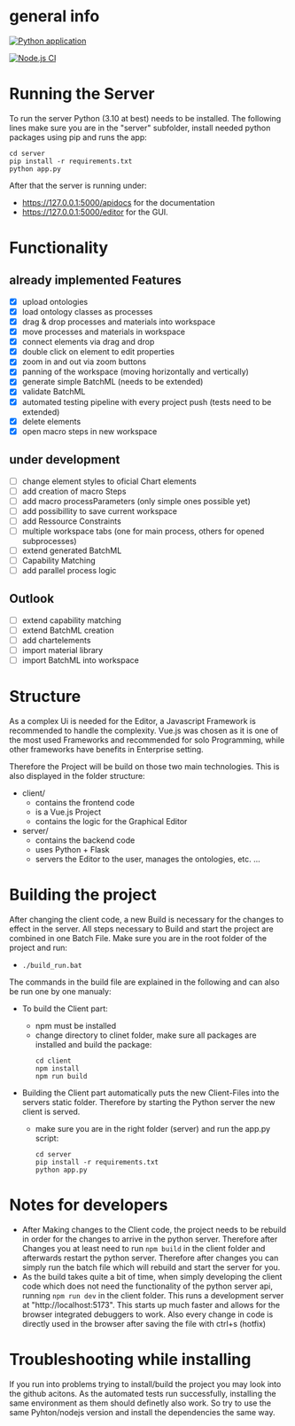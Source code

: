 # general info
[![Python application](https://github.com/ReggaeUlli/Masterarbeit-code/actions/workflows/python-app.yml/badge.svg)](https://github.com/ReggaeUlli/Masterarbeit-code/actions/workflows/python-app.yml)

[![Node.js CI](https://github.com/ReggaeUlli/Masterarbeit-code/actions/workflows/node.js.yml/badge.svg)](https://github.com/ReggaeUlli/Masterarbeit-code/actions/workflows/node.js.yml)

# Running the Server
To run the server Python (3.10 at best) needs to be installed.
The following lines make sure you are in the "server" subfolder, install needed python packages using pip and runs the app:

  ```
  cd server
  pip install -r requirements.txt
  python app.py
  ```

After that the server is running under:
- https://127.0.0.1:5000/apidocs for the documentation
- https://127.0.0.1:5000/editor for the GUI.

# Functionality
## already implemented Features
- [X] upload ontologies
- [X] load ontology classes as processes
- [X] drag & drop processes and materials into workspace
- [X] move processes and materials in workspace
- [X] connect elements via drag and drop
- [X] double click on element to edit properties
- [X] zoom in and out via zoom buttons
- [X] panning of the workspace (moving horizontally and vertically)
- [X] generate simple BatchML (needs to be extended)
- [X] validate BatchML
- [X] automated testing pipeline with every project push (tests need to be extended)
- [X] delete elements
- [X] open macro steps in new workspace
 
## under development
- [ ] change element styles to oficial Chart elements
- [ ] add creation of macro Steps 
- [ ] add macro processParameters (only simple ones possible yet)
- [ ] add possibillity to save current workspace
- [ ] add Ressource Constraints
- [ ] multiple workspace tabs (one for main process, others for opened subprocesses)
- [ ] extend generated BatchML
- [ ] Capability Matching
- [ ] add parallel process logic

## Outlook
- [ ] extend capability matching
- [ ] extend BatchML creation
- [ ] add chartelements
- [ ] import material library
- [ ] import BatchML into workspace

# Structure
As a complex Ui is needed for the Editor, a Javascript Framework is recommended to handle the complexity.
Vue.js was chosen as it is one of the most used Frameworks and recommended for solo Programming, while other frameworks have benefits in Enterprise setting.

Therefore the Project will be build on those two main technologies. This is also displayed in the folder structure:
- client/
  - contains the frontend code
  - is a Vue.js Project
  - contains the logic for the Graphical Editor
- server/
  - contains the backend code
  - uses Python + Flask
  - servers the Editor to the user, manages the ontologies, etc. ...

# Building the project
After changing the client code, a new Build is necessary for the changes to effect in the server. All steps necessary to Build and start the project are combined in one Batch File. Make sure you are in the root folder of the project and run:
  - `./build_run.bat`

The commands in the build file are explained in the following and can also be run one by one manualy:
- To build the Client part:
  - npm must be installed
  - change directory to clinet folder, make sure all packages are installed and build the package:
    ```
    cd client
    npm install
    npm run build
    ```

- Building the Client part automatically puts the new Client-Files into the servers static folder. Therefore by starting the Python server the new client is served.
  - make sure you are in the right folder (server) and run the app.py script:
    ```
    cd server
    pip install -r requirements.txt
    python app.py
    ```

# Notes for developers
- After Making changes to the Client code, the project needs to be rebuild in order for the changes to arrive in the python server. Therefore after Changes you at least need to run `npm build` in the client folder and afterwards restart the python server. Therefore after changes you can simply run the batch file which will rebuild and start the server for you.
- As the build takes quite a bit of time, when simply developing the client code which does not need the functionality of the python server api, running `npm run dev` in the client folder. This runs a development server at "http://localhost:5173". This starts up much faster and allows for the browser integrated debuggers to work. Also every change in code is directly used in the browser after saving the file with ctrl+s (hotfix)

# Troubleshooting while installing
If you run into problems trying to install/build the project you may look into the github acitons. As the automated tests run successfully, installing the same environment as them should definetly also work. So try to use the same Pyhton/nodejs version and install the dependencies the same way. 


